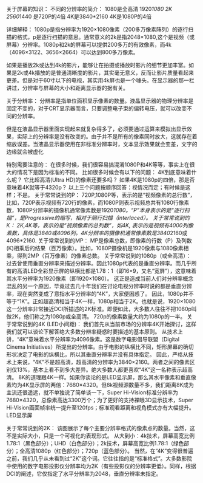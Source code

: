 关于屏幕的知识：
不同的分辨率的简介：
1080是全高清 
1920*1080 2K
2560*1440 是720P的4倍 
4K是3840*2160 
4K是1080P的4倍

详细解释：
1080p是指分辨率为1920×1080像素（200多万像素阵列）的逐行扫描的格式，p是逐行扫描的意思。通常意义的2k是指2048×1080,这个是视频（或屏幕）分辨率。1080p和2k的屏幕可以提供200多万的有效像素，而4k（4096×3122、3656×2664）可以达到800多万像素。

如果是播放2k或达到4k的影片，能够让在拍摄或播放时影片的细节更加丰富。如果是2k或4k播放的是普通清晰度的影片，其实毫无意义，反而让影片质量看起来更差。但是对于60寸以下的电视，其实用4k屏也是一个噱头。在显示器的那一栏讲过，分辨率与屏幕的大小和距离显示器的据有关。

关于分辨率：
分辨率是指单位面积显示像素的数量。液晶显示器的物理分辨率是固定不变的，对于CRT显示器而言，只要调整电子束的偏转电压，就可以改变不同的分辨率。

但是在液晶显示器里面实现起来就复杂得多了，必须要通过运算来模拟出显示效果，实际上的分辨率是没有改变的。由于并不是所有的像素同时放大，这就存在着缩放误差。当液晶显示器使用在非标准分辨率时，文本显示效果就会变差，文字的边缘就会被虚化

特别需要注意的：
在很多时候，我们很容易搞混淆1080P和4K等等，事实上在很大的情况下是因为标准的不同。
比如很多时候会有以下的问题：
4K到底意味着什么呢？
它比超高清(Ultra HD)的像素还要多吗？
如果4K是1080p的四倍，那是否意味着4K就等于4320p？
以上三个问题按顺序回答：视情况而定；有时候是这样；不是。
关于常常说到的P：
720P,1080P等，表示的是“视频像素的总行数”，比如，720P表示视频有720行的像素，而1080P则表示视频总共有1080行像素数，1080P分辨率的摄像机通常像素数是1920*1080。“P”本身表示的是“逐行扫描”，是Progressive的缩写，相对于隔行扫描（Interlaced）。
关于常常说到的K：
2K,4K等，表示的是“视频像素的总列数”，如4K, 表示的是视频有4000列像素数，具体是3840或4096列。4K分辨率的摄像机通常像素数是3840*2160或4096*2160.
关于常常说到的MP：
MP是像素总数，即像素的行数（P）及列数(K)相乘后的结果（百万像素）。比如，1080P摄像机是1920像素与1080像素相乘，得到2MP（百万像素）的像素总数。
关于常常说到的1080p（或全高清）：
过去曾使用垂直分辨率来描述分辨率。因此1080p代表的是垂直分辨率。而几乎所有的高清LED全彩显示屏的纵横比都是1.78：1（即16×9，又名“宽屏”），这意味着其水平分辨率为1920像素（即1920×1080）。
这正是造成当前人们对分辨率概念混乱的另一个原因，毕竟过去几十年我们在讨论电视分辨率时说的都是垂直分辨率，现在突然变成了意指水平分辨率的“4K”，大家便困惑了。
因此，1080p并不等于“1K”。正如超高清相当于4K一样，1080p相当于2K。也就是说，1920×1080这一分辨率非常接近DCI所描述的2K标准。即便如此，大多数人往往不把1080p叫做2K，他们称之为1080p或全高清。
720p的像素数量大约为1080p的一半。
关于常常说到的4K (LED小间距)：
我们首先从当前市场的分辨率4K开始探讨，这样我们就可以谈论下解答绝大多数分辨率疑惑时要描述的基本原则。
从技术上讲，“4K”意味着水平分辨率为4096像素。这是数字电影倡导联盟（Digital Cinema Initiatives）所提出的分辨率。由于电影的纵横比不同，矩形屏幕的确切形状决定了电影的纵横比，所以其垂直分辨率并没有具体指定。
因此，严格从技术上来说，“4K”不是超高清，超高清的分辨率为3840×2160。两者之间的像素区别仅13%，基本上看不到多大差异。绝大多数人都更喜欢“4K”这一名称表示超高清。
8K的道理跟4K一样。如果你谈论的是LED显示屏，那么其水平像素和垂直像素均为4K显示屏的两倍：7680×4320。但8k视频源数量不多，我们距离8K成为主流还很遥远，就不单独说了简单谈一下，Super Hi-Vision标准分辨率为7680×4320，总像素高达3300万个；为了更好的支持裸眼3D显示技术，Super Hi-Vision画面帧率统一提升至120fps；标准观看距离和视角模式亦有大幅提升。LED显示屏

关于常常说到的2K：
该图展示了每个主要分辨率格式的像素点的数量。当然，这不是实际大小，只是一个可视化的表现形式。
从大到小：4k技术，屏幕高宽比例1.78:1（黑色部分）；UHD（白色部分）；2k技术，屏幕高宽比例1.78:1（绿色部分）；全高清1080p（红色部分）；720p（蓝色部分）。
当然，在“4K”变得很普遍之前，我们几乎从未看到过“2K”这个词。它往往指的是“标准格式”。大多数影院中使用的数字电影投影仪分辨率均为2K（有些投影仪的分辨率更低）。同样，根据DCI的阐述，它仅指定了水平分辨率为2048，垂直分辨率未指定。

